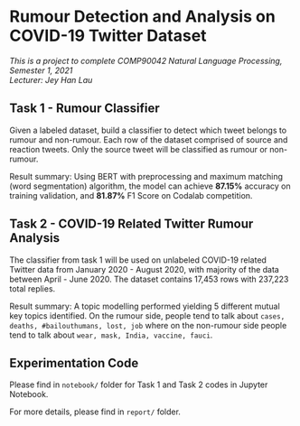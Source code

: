 # Rumour Detection and Analysis on COVID-19 Twitter Dataset
*This is a project to complete COMP90042 Natural Language Processing, Semester 1, 2021*<br/>
*Lecturer: Jey Han Lau*

## Task 1 - Rumour Classifier
Given a labeled dataset, build a classifier to detect which tweet belongs to rumour and non-rumour. Each row of the dataset comprised of source and reaction tweets. Only the source tweet will be classified as rumour or non-rumour.

Result summary: Using BERT with preprocessing and maximum matching (word segmentation) algorithm, the model can achieve **87.15%** accuracy on training validation, and **81.87%** F1 Score on Codalab competition.

## Task 2 - COVID-19 Related Twitter Rumour Analysis
The classifier from task 1 will be used on unlabeled COVID-19 related Twitter data from January 2020 - August 2020, with majority of the data between April - June 2020. The dataset contains 17,453 rows with 237,223 total replies.

Result summary: A topic modelling performed yielding 5 different mutual key topics identified. On the rumour side, people tend to talk about `cases, deaths, #bailouthumans, lost, job` where on the non-rumour side people tend to talk about `wear, mask, India, vaccine, fauci`.

## Experimentation Code
Please find in `notebook/` folder for Task 1 and Task 2 codes in Jupyter Notebook.

For more details, please find in `report/` folder.